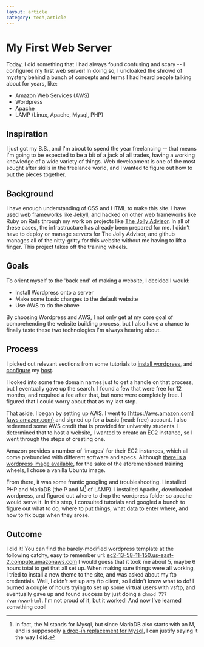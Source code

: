 ```yaml
---
layout: article
category: tech,article
---
```


# My First Web Server
Today, I did something that I had always found confusing and scary -- 
I configured my first web server! In doing so, I
uncloaked the shrowd of mystery behind a bunch of concepts and terms I had heard
people talking about for years, like:

* Amazon Web Services (AWS)
* Wordpress
* Apache
* LAMP (Linux, Apache, Mysql, PHP)

## Inspiration
I just got my B.S., and I'm about to spend the year freelancing -- that means I'm
going to be expected to be a bit of a jack of all trades, having a working
knowledge of a wide variety of things. Web development is one of the most sought
after skills in the freelance world, and I wanted to figure out how to put the
pieces together.

## Background
I have enough understanding of CSS and HTML to make this site. I have used web
frameworks like Jekyll, and hacked on other web frameworks like Ruby on Rails
through my work on projects like [The Jolly Advisor](advise.case.edu). In all of
these cases, the infrastructure has already been prepared for me. I didn't have
to deploy or manage servers for The Jolly Advisor, and github manages all of the
nitty-gritty for this website without me having to lift a finger. This project
takes off the training wheels.

## Goals
To orient myself to the 'back end' of making a website, I decided I would:

* Install Wordpress onto a server
* Make some basic changes to the default website
* Use AWS to do the above

By choosing Wordpress and AWS, I not only get at my core goal of comprehending
the website building process, but I also have a chance to finally taste
these two technologies I'm always hearing about.

## Process
I picked out relevant sections from some tutorials to [install
wordpress](https://codex.wordpress.org/Installing_WordPress), and
[configure](https://www.digitalocean.com/community/tutorials/how-to-install-linux-apache-mysql-php-lamp-stack-on-ubuntu-16-04)
my
[host](https://www.digitalocean.com/community/tutorials/how-to-install-wordpress-with-lamp-on-ubuntu-16-04).

I looked into some free domain names just to get a handle on that process, but I
eventually gave up the search. I found a few that were free for 12 months, and
required a fee after that, but none were completely free. I figured that I could
worry about that as my last step.

That aside, I began by setting up AWS. I went to [https://aws.amazon.com](aws.amazon.com)
and signed up for a basic (read: free) account. I also redeemed some AWS credit
that is provided for university students. I determined that to host a website, I
wanted to create an EC2 instance, so I went through the steps of creating one.

Amazon provides a number of 'images' for their EC2 instances, which all come
prebundled with different software and specs. Although [there is a wordpress
image available](https://aws.amazon.com/marketplace/pp/B00NN8Y43U), for the sake
of the aforementioned training wheels, I chose a vanilla Ubuntu image.

From there, it was some frantic googling and troubleshooting. I installed PHP
and MariaDB (the P and M[^1] of LAMP). I installed Apache, downloaded wordpress,
and figured out where to drop the wordpress folder so apache would serve it. In
this step, I consulted tutorials and googled a bunch to figure out what to do,
where to put things, what data to enter where, and how to fix bugs when they
arose.

## Outcome
I did it! You can find the barely-modified wordpress template at the following
catchy, easy to remember url: [ec2-13-58-11-150.us-east-2.compute.amazonaws.com](http://ec2-13-58-11-150.us-east-2.compute.amazonaws.com)
I would guess that it took me about 5, maybe 6 hours total to get that all set
up. When making sure things were all working, I tried to install a new theme to
the site, and was asked about my ftp credentials. Well, I didn't set up any ftp
client, so I didn't know what to do! I burned a couple of hours trying to set up
some virtual users with vsftp, and eventually gave up and found success by just
doing a `chmod 777 /var/www/html`. I'm not proud of it, but it worked! And now
I've learned something cool!

[^1]: In fact, the M stands for Mysql, but since MariaDB also starts with an M, and is supposedly [a drop-in replacement for Mysql](https://mariadb.com/kb/en/mariadb/mariadb-vs-mysql-compatibility/), I can justify saying it the way I did.
